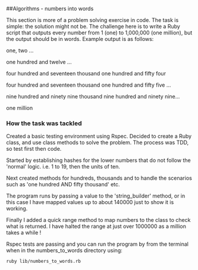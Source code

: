 

##Algorithms - numbers into words

This section is more of a problem solving exercise in code. The task is simple: the solution might not be.
The challenge here is to write a Ruby script that outputs every number from 1 (one) to 1,000,000 (one million), but the output should be in words. Example output is as follows:

one,
two
...

one hundred and twelve
...

four hundred and seventeen thousand one hundred and
fifty four

four hundred and seventeen thousand one
hundred and fifty five
...

nine hundred and ninety nine thousand nine hundred
and ninety nine...

one million

### How the task was tackled

Created a basic testing environment using Rspec. Decided to create a Ruby class, and use class methods to solve the problem. The process was TDD, so test first then code.

Started by establishing hashes for the lower numbers that do not follow the 'normal' logic. i.e. 1 to 19, then the units of ten. 

Next created methods for hundreds, thousands and to handle the scenarios such as 'one hundred AND fifty thousand' etc. 

The program runs by passing a value to the 'string_builder' method, or in this case I have mapped values up to about 140000 just to show it is working.  

Finally I added a quick range method to map numbers to the class to check what is returned. I have halted the range at just over 1000000 as a million takes a while ! 

Rspec tests are passing and you can run the program by from the terminal when in the numbers_to_words directory using:
`````
ruby lib/numbers_to_words.rb
`````
